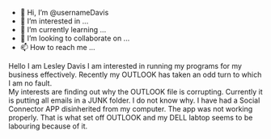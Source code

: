 - 👋 Hi, I’m @usernameDavis
- 👀 I’m interested in ...
- 🌱 I’m currently learning ...
- 💞️ I’m looking to collaborate on ...
- 📫 How to reach me ...

<!---
usernameDavis/usernameDavis is a ✨ special ✨ repository because its `README.md` (this file) appears on your GitHub profile.
You can click the Preview link to take a look at your changes.
---> 
Hello I am Lesley Davis
I am interested in running my programs for my business effectively.  Recently my OUTLOOK has taken an odd turn to which I am no fault.  
My interests are finding out why the OUTLOOK file is corrupting.  Currently it is putting all emails in a JUNK folder.
I do not know why.  I have had a Social Connector APP disinherited from my computer.  The app was not working properly.  That is what 
set off OUTLOOK and my DELL labtop seems to be labouring because of it.

